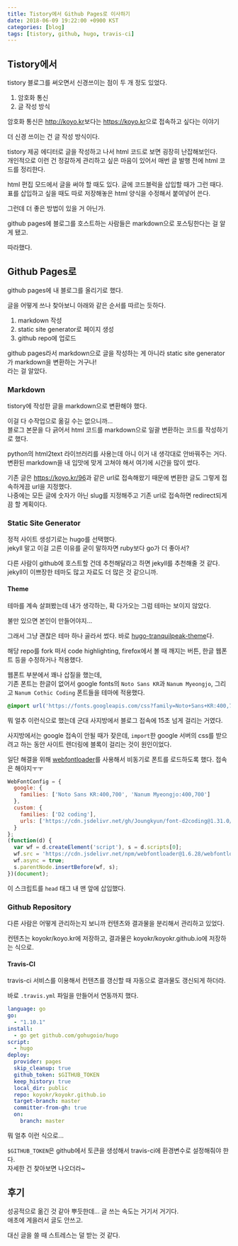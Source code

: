 ```yaml
---
title: Tistory에서 Github Pages로 이사하기
date: 2018-06-09 19:22:00 +0900 KST
categories: [blog]
tags: [tistory, github, hugo, travis-ci]
---
```


## Tistory에서

tistory 블로그를 써오면서 신경쓰이는 점이 두 개 정도 있었다.

1. 암호화 통신
2. 글 작성 방식

암호화 통신은 <http://koyo.kr>보다는 <https://koyo.kr>으로 접속하고 싶다는 이야기

더 신경 쓰이는 건 글 작성 방식이다.

tistory 제공 에디터로 글을 작성하고 나서 html 코드로 보면 굉장히 난잡해보인다.\
개인적으로 이런 건 정갈하게 관리하고 싶은 마음이 있어서 매번 글 발행 전에 html 코드를 정리한다.

html 편집 모드에서 글을 써야 할 때도 있다. 글에 코드블럭을 삽입할 때가 그런 때다.\
표를 삽입하고 싶을 때도 따로 저장해놓은 html 양식을 수정해서 붙여넣어 쓴다.

그런데 더 좋은 방법이 있을 거 아닌가.

github pages에 블로그를 호스트하는 사람들은 markdown으로 포스팅한다는 걸 알게 됐고.

따라했다.

## Github Pages로

github pages에 내 블로그를 올리기로 했다.

글을 어떻게 쓰나 찾아보니 아래와 같은 순서를 따르는 듯하다.

1. markdown 작성
2. static site generator로 페이지 생성
3. github repo에 업로드

github pages라서 markdown으로 글을 작성하는 게 아니라 static site generator가 markdown을 변환하는 거구나!\
라는 걸 알았다.

### Markdown

tistory에 작성한 글을 markdown으로 변환해야 했다.

이걸 다 수작업으로 옮길 수는 없으니까...\
블로그 본문을 다 긁어서 html 코드를 markdown으로 일괄 변환하는 코드를 작성하기로 했다.

python의 html2text 라이브러리를 사용는데 아니 이거 내 생각대로 안바꿔주는 거다.\
변환된 markdown을 내 입맛에 맞게 고쳐야 해서 여기에 시간을 많이 썼다.

기존 글은 <https://koyo.kr/96>과 같은 url로 접속해왔기 때문에 변환한 글도 그렇게 접속하게끔 url을 지정했다.\
나중에는 모든 글에 숫자가 아닌 slug를 지정해주고 기존 url로 접속하면 redirect되게끔 할 계획이다.

### Static Site Generator

정적 사이트 생성기로는 hugo를 선택했다.\
jekyll 말고 이걸 고른 이유를 굳이 말하자면 ruby보다 go가 더 좋아서?

다른 사람이 github에 호스트할 건데 추천해달라고 하면 jekyll를 추천해줄 것 같다.\
jekyll이 이쁘장한 테마도 많고 자료도 더 많은 것 같으니까.

#### Theme

테마를 계속 살펴봤는데 내가 생각하는, 확 다가오는 그럼 테마는 보이지 않았다.

불만 있으면 본인이 만들어야지...

그래서 그냥 괜찮은 테마 하나 골라서 썼다. 바로 [hugo-tranquilpeak-theme](https://github.com/kakawait/hugo-tranquilpeak-theme)다.

해당 repo를 fork 떠서 code highlighting, firefox에서 볼 때 깨지는 버튼, 한글 웹폰트 등을 수정하거나 적용했다.

웹폰트 부분에서 꽤나 삽질을 했는데,\
기존 폰트는 한글이 없어서 google fonts의 `Noto Sans KR`과 `Nanum Myeongjo`, 그리고 `Nanum Cothic Coding` 폰트들을 테마에 적용했다.

```css
@import url('https://fonts.googleapis.com/css?family=Noto+Sans+KR:400,700|Nanum+Myeongjo:400,700|Nanum+Gothic+Coding:700');
```

뭐 얼추 이런식으로 했는데 군대 사지방에서 블로그 접속에 15초 넘게 걸리는 거였다.

사지방에서는 google 접속이 안될 때가 잦은데, `import`한 google 서버의 css를 받으려고 하는 동안 사이트 렌더링에 블록이 걸리는 것이 원인이었다.

일단 해결을 위해 [webfontloader](https://github.com/typekit/webfontloader)를 사용해서 비동기로 폰트를 로드하도록 했다.
접속은 해야지ㅜㅜ

```js
WebFontConfig = {
  google: {
    families: ['Noto Sans KR:400,700', 'Nanum Myeongjo:400,700']
  },
  custom: {
    families: ['D2 coding'],
    urls: ['https://cdn.jsdelivr.net/gh/Joungkyun/font-d2coding@1.31.0/d2coding.css']
  }
};
(function(d) {
  var wf = d.createElement('script'), s = d.scripts[0];
  wf.src = 'https://cdn.jsdelivr.net/npm/webfontloader@1.6.28/webfontloader.min.js';
  wf.async = true;
  s.parentNode.insertBefore(wf, s);
})(document);
```

이 스크립트를 `head` 태그 내 맨 앞에 삽입했다.

### Github Repository

다른 사람은 어떻게 관리하는지 보니까 컨텐츠와 결과물을 분리해서 관리하고 있었다.

컨텐츠는 koyokr/koyo.kr에 저장하고,
결과물은 koyokr/koyokr.github.io에 저장하는 식으로.

#### Travis-CI

travis-ci 서비스를 이용해서 컨텐츠를 갱신할 때 자동으로 결과물도 갱신되게 하더라.

바로 `.travis.yml` 파일을 만들어서 연동까지 했다.

```yaml
language: go
go:
  - "1.10.1"
install:
  - go get github.com/gohugoio/hugo
script:
  - hugo
deploy:
  provider: pages
  skip_cleanup: true
  github_token: $GITHUB_TOKEN
  keep_history: true
  local_dir: public
  repo: koyokr/koyokr.github.io
  target-branch: master
  committer-from-gh: true
  on:
    branch: master
```

뭐 얼추 이런 식으로...

`$GITHUB_TOKEN`은 github에서 토큰을 생성해서 travis-ci에 환경변수로 설정해줘야 한다.\
자세한 건 찾아보면 나오더라~

## 후기

성공적으로 옮긴 것 같아 뿌듯한데... 글 쓰는 속도는 거기서 거기다.\
애초에 게을러서 글도 안쓰고.

대신 글을 쓸 때 스트레스는 덜 받는 것 같다.
